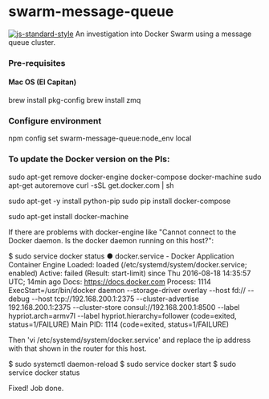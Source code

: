 # swarm-message-queue
[![js-standard-style][standard-badge]][standard-style]
An investigation into Docker Swarm using a message queue cluster.

### Pre-requisites
#### Mac OS (El Capitan)
brew install pkg-config
brew install zmq

### Configure environment
npm config set swarm-message-queue:node_env local

### To update the Docker version on the PIs:

sudo apt-get remove docker-engine docker-compose docker-machine
sudo apt-get autoremove
curl -sSL get.docker.com | sh

sudo apt-get -y install python-pip
sudo pip install docker-compose

sudo apt-get install docker-machine

If there are problems with docker-engine like "Cannot connect to the Docker daemon. Is the docker daemon running on this host?":

$ sudo service docker status
● docker.service - Docker Application Container Engine
   Loaded: loaded (/etc/systemd/system/docker.service; enabled)
   Active: failed (Result: start-limit) since Thu 2016-08-18 14:35:57 UTC; 14min ago
     Docs: https://docs.docker.com
  Process: 1114 ExecStart=/usr/bin/docker daemon --storage-driver overlay --host fd:// --debug --host tcp://192.168.200.1:2375 --cluster-advertise 192.168.200.1:2375 --cluster-store consul://192.168.200.1:8500 --label hypriot.arch=armv7l --label hypriot.hierarchy=follower (code=exited, status=1/FAILURE)
 Main PID: 1114 (code=exited, status=1/FAILURE)

 Then 'vi /etc/systemd/system/docker.service' and replace the ip address with that shown in the router for this host.

$ sudo systemctl daemon-reload
$ sudo service docker start
$ sudo service docker status

Fixed! Job done.

[standard-badge]: https://raw.githubusercontent.com/feross/standard/master/badge.png
[standard-style]: https://github.com/feross/standard
